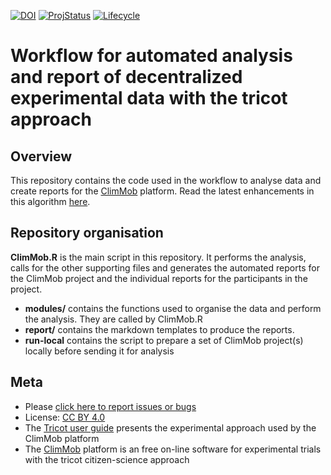 <!-- badges: start -->
[![DOI](https://zenodo.org/badge/DOI/10.5281/zenodo.3984711.svg)](https://doi.org/10.5281/zenodo.3976631)
[![ProjStatus](https://www.repostatus.org/badges/latest/active.svg)](https://www.repostatus.org/#active)
[![Lifecycle](https://img.shields.io/badge/lifecycle-maturing-blue.svg)](https://www.tidyverse.org/lifecycle/#maturing)
<!-- badges: end -->

# Workflow for automated analysis and report of decentralized experimental data with the tricot approach

## Overview

This repository contains the code used in the workflow to analyse data and create reports for the [ClimMob](https://climmob.net/) platform. Read the latest enhancements in this algorithm [here](NEWS.md).

## Repository organisation

**ClimMob.R** is the main script in this repository. It performs the analysis, calls for the other supporting files and generates the automated reports for the ClimMob project and the individual reports for the participants in the project. 

  - **modules/** contains the functions used to organise the data and perform the analysis. They are called by ClimMob.R
  - **report/** contains the markdown templates to produce the reports. 
  - **run-local** contains the script to prepare a set of ClimMob project(s) locally before sending it for analysis

## Meta

  - Please [click here to report issues or bugs](https://github.com/agrdatasci/ClimMob-analysis/issues)
  - License: [CC BY 4.0](https://creativecommons.org/licenses/by/4.0/)
  - The [Tricot user guide](https://hdl.handle.net/10568/109942) presents the experimental approach used by the ClimMob platform
  - The [ClimMob](https://climmob.net/) platform is an free on-line software for experimental trials with the tricot citizen-science approach
  
